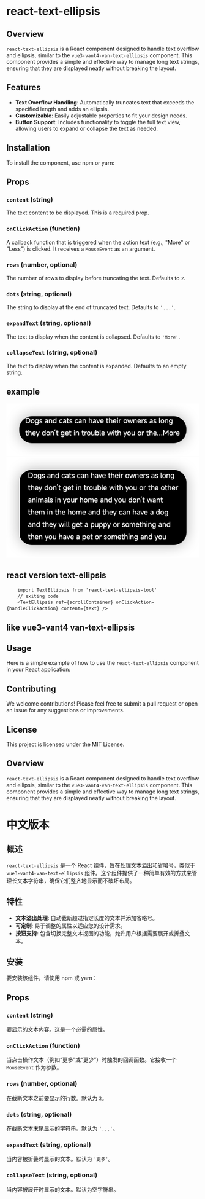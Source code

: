 # react-text-ellipsis

## Overview

`react-text-ellipsis` is a React component designed to handle text overflow and ellipsis, similar to the `vue3-vant4-van-text-ellipsis` component. This component provides a simple and effective way to manage long text strings, ensuring that they are displayed neatly without breaking the layout.

## Features

- **Text Overflow Handling**: Automatically truncates text that exceeds the specified length and adds an ellipsis.
- **Customizable**: Easily adjustable properties to fit your design needs.
- **Button Support**: Includes functionality to toggle the full text view, allowing users to expand or collapse the text as needed.

## Installation

To install the component, use npm or yarn:

## Props

### `content` (string)
The text content to be displayed. This is a required prop.

### `onClickAction` (function)
A callback function that is triggered when the action text (e.g., "More" or "Less") is clicked. It receives a `MouseEvent` as an argument.

### `rows` (number, optional)
The number of rows to display before truncating the text. Defaults to `2`.

### `dots` (string, optional)
The string to display at the end of truncated text. Defaults to `'...'`.

### `expandText` (string, optional)
The text to display when the content is collapsed. Defaults to `'More'`.

### `collapseText` (string, optional)
The text to display when the content is expanded. Defaults to an empty string.

## example
![alt text](image.png)
![alt text](image-1.png)

## react version text-ellipsis

````
    import TextEllipsis from 'react-text-ellipsis-tool'
    // exiting code
    <TextEllipsis ref={scrollContainer} onClickAction={handleClickAction} content={text} />
````

## like vue3-vant4 van-text-ellipsis

## Usage

Here is a simple example of how to use the `react-text-ellipsis` component in your React application:

## Contributing

We welcome contributions! Please feel free to submit a pull request or open an issue for any suggestions or improvements.

## License

This project is licensed under the MIT License.

## Overview

`react-text-ellipsis` is a React component designed to handle text overflow and ellipsis, similar to the `vue3-vant4-van-text-ellipsis` component. This component provides a simple and effective way to manage long text strings, ensuring that they are displayed neatly without breaking the layout.


# 中文版本

## 概述

`react-text-ellipsis` 是一个 React 组件，旨在处理文本溢出和省略号，类似于 `vue3-vant4-van-text-ellipsis` 组件。这个组件提供了一种简单有效的方式来管理长文本字符串，确保它们整齐地显示而不破坏布局。

## 特性

- **文本溢出处理**: 自动截断超过指定长度的文本并添加省略号。
- **可定制**: 易于调整的属性以适应您的设计需求。
- **按钮支持**: 包含切换完整文本视图的功能，允许用户根据需要展开或折叠文本。

## 安装

要安装该组件，请使用 npm 或 yarn：

## Props

### `content` (string)
要显示的文本内容。这是一个必需的属性。

### `onClickAction` (function)
当点击操作文本（例如“更多”或“更少”）时触发的回调函数。它接收一个 `MouseEvent` 作为参数。

### `rows` (number, optional)
在截断文本之前要显示的行数。默认为 `2`。

### `dots` (string, optional)
在截断文本末尾显示的字符串。默认为 `'...'`。

### `expandText` (string, optional)
当内容被折叠时显示的文本。默认为 `'更多'`。

### `collapseText` (string, optional)
当内容被展开时显示的文本。默认为空字符串。


